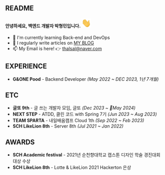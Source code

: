 <!--
**thalals/thalals** is a ✨ _special_ ✨ repository because its `README.md` (this file) appears on your GitHub profile.

Here are some ideas to get you started:

- 🔭 I’m currently working on ...
- 🌱 I’m currently learning ...
- 👯 I’m looking to collaborate on ...
- 🤔 I’m looking for help with ...
- 💬 Ask me about ...
- 📫 How to reach me: ...
- 😄 Pronouns: ...
- ⚡ Fun fact: ...
-->

## README

####  안녕하세요, 백엔드 개발자 박형민입니다. <img src="https://raw.githubusercontent.com/parth-27/parth-27/master/Hi.gif" width="30">

- 🌱 I'm currently learning Back-end and DevOps
- 📝 I regularly write articles on [MY BLOG](https://thalals.tistory.com/)
- 📫 My Email is here! 👉  thalsal@naver.com


## EXPERIENCE
- **G&ONE Pood** - Backend Developer *(May 2022 ~ DEC 2023, 1년 7개월)*<br>

## ETC
- **글또 9th** - 글 쓰는 개발자 모임, 글또 *(Dec 2023 ~ May 2024)*<br>
- **NEXT STEP**  - ATDD, 클린 코드 with Spring 7기 *(Jun 2023 ~ Aug 2023)*<br>
- **TEAM SPARTA**  - 내일배움캠프 Cloud 1th *(Sep 2022 ~ Feb 2023)*<br>
- **SCH LikeLion 8th** - Server 8th *(Jul 2021 ~ Jan 2022)*<br>

## AWARDS
- **SCH Academic festival**  - 2021년 순천향대학교 캡스톤 디자인 학술 경진대회 대상 수상<br>
- **SCH LikeLion 8th** - Lotte & LikeLion 2021 Hackerton 은상<br>
